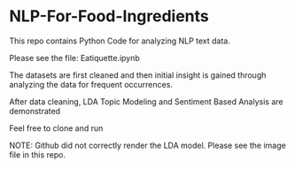 # NLP-For-Food-Ingredients

This repo contains Python Code for analyzing NLP text data. 

Please see the file: Eatiquette.ipynb

The datasets are first cleaned and then initial insight is gained through analyzing the data for frequent occurrences.

After data cleaning, LDA Topic Modeling and Sentiment Based Analysis are demonstrated 

Feel free to clone and run 

NOTE: Github did not correctly render the LDA model. Please see the image file in this repo.

